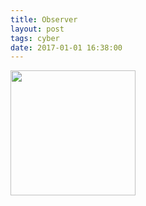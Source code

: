 ```yaml
---
title: Observer
layout: post
tags: cyber
date: 2017-01-01 16:38:00
---
```

<img width="200" src="https://upload.wikimedia.org/wikipedia/en/8/87/Observer_cover.jpg" />
